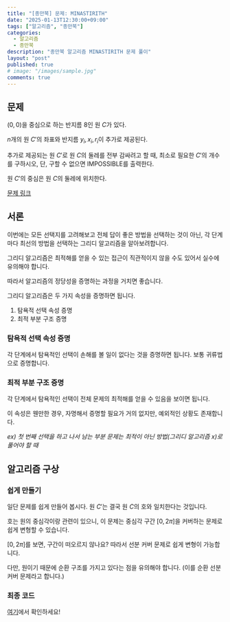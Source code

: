 ```yaml
---
title: "[종만북] 문제: MINASTIRITH"
date: "2025-01-13T12:30:00+09:00"
tags: ["알고리즘", "종만북"]
categories:
  - 알고리즘
  - 종만북
description: "종만북 알고리즘 MINASTIRITH 문제 풀이"
layout: "post"
published: true
# image: "/images/sample.jpg"
comments: true
---
```


## 문제
$(0,0)$을 중심으로 하는 반지름 $8$인 원 $C$가 있다.

$n$개의 원 $C'$의 좌표와 반지름 $y_i, x_i, r_i$이 추가로 제공된다.

추가로 제공되는 원 $C'$로 원 $C$의 둘레를 전부 감싸려고 할 때, 최소로 필요한 $C'$의 개수를 구하시오, 단, 구할 수 없으면 IMPOSSIBLE를 출력한다.

원 $C'$의 중심은 원 $C$의 둘레에 위치한다.

[문제 링크](https://algospot.com/judge/problem/read/MINASTIRITH)

## 서론
이번에는 모든 선택지를 고려해보고 전체 답이 좋은 방법을 선택하는 것이 아닌, 각 단계마다 최선의 방법을 선택하는 그리디 알고리즘을 알아보려합니다.

그리디 알고리즘은 최적해를 얻을 수 있는 접근이 직관적이지 않을 수도 있어서 실수에 유의해야 합니다. 

따라서 알고리즘의 정당성을 증명하는 과정을 거치면 좋습니다.

그리디 알고리즘은 두 가지 속성을 증명하면 됩니다.
1. 탐욕적 선택 속성 증명
2. 최적 부분 구조 증명
   
### 탐욕적 선택 속성 증명
각 단계에서 탐욕적인 선택이 손해를 볼 일이 없다는 것을 증명하면 됩니다. 보통 귀류법으로 증명합니다.

### 최적 부분 구조 증명
각 단계에서 탐욕적인 선택이 전체 문제의 최적해를 얻을 수 있음을 보이면 됩니다.

이 속성은 웬만한 경우, 자명해서 증명할 필요가 거의 없지만, 예외적인 상황도 존재합니다.

*ex) 첫 번째 선택을 하고 나서 남는 부분 문제는 최적이 아닌 방법(그리디 알고리즘 x)로 풀어야 할 때*

## 알고리즘 구상
### 쉽게 만들기
일단 문제를 쉽게 만들어 봅시다. 원 $C'$는 결국 원 $C$의 호와 일치한다는 것입니다.

호는 원의 중심각이랑 관련이 있으니, 이 문제는 중심각 구간 $[0, 2\pi]$을 커버하는 문제로 쉽게 변형할 수 있습니다.

$[0, 2\pi]$를 보면, 구간이 떠오르지 않나요? 따라서 선분 커버 문제로 쉽게 변형이 가능합니다.

다만, 원이기 때문에 순환 구조를 가지고 있다는 점을 유의해야 합니다. (이를 순환 선분 커버 문제라고 합니다.)


### 최종 코드
[여기](https://github.com/sossos5989/algospot/blob/main/minastirith.cc)에서 확인하세요!

